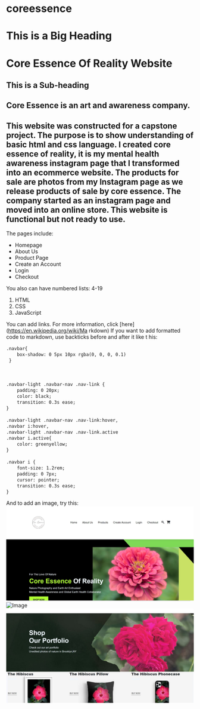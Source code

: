 # coreessence
# This is a Big Heading
Core Essence Of Reality Website 
==========================
## This is a Sub-heading
Core Essence is an art and awareness company.
--------------------------
This website was constructed for a capstone project. The purpose is to show understanding of basic html and css language. 
I created core essence of reality, it is my mental health awareness instagram page that I transformed into an ecommerce website.
The products for sale are photos from my Instagram page as we release products of sale by core essence. 
The company started as an instagram page and moved into an online store. This website is functional but not ready to use. 
---
The pages include:
 * Homepage
 * About Us
 * Product Page
 * Create an Account
 * Login 
 * Checkout 

You also can have numbered lists:
4-19
 1. HTML
 2. CSS
 3. JavaScript

You can add links. For more information, click [here](https://en.wikipedia.org/wiki/Ma
rkdown)
If you want to add formatted code to markdown, use backticks before and after it like t
his:
```
.navbar{
    box-shadow: 0 5px 10px rgba(0, 0, 0, 0.1)
 }



.navbar-light .navbar-nav .nav-link {
    padding: 0 20px;
    color: black;
    transition: 0.3s ease;
}

.navbar-light .navbar-nav .nav-link:hover,
.navbar i:hover,
.navbar-light .navbar-nav .nav-link.active
.navbar i.active{
    color: greenyellow;
}

.navbar i {
    font-size: 1.2rem;
    padding: 0 7px; 
    cursor: pointer;
    transition: 0.3s ease;
}
```
And to add an image, try this: 
![Image](assests/images/website%20screenshot.JPG "icon")
![Image][def]
![Image](assests/images/website%20screenshot2.JPG "icon")

[def]: assests/images/website%20screenshot1.JPG"icon"